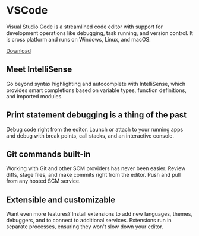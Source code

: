 # VSCode

Visual Studio Code is a streamlined code editor with support for development operations like debugging, task running, and version control. It is cross platform and runs on Windows, Linux, and macOS.

[Download](https://code.visualstudio.com/download)

## Meet IntelliSense

Go beyond syntax highlighting and autocomplete with IntelliSense, which provides smart completions based on variable types, function definitions, and imported modules.

## Print statement debugging is a thing of the past

Debug code right from the editor. Launch or attach to your running apps and debug with break points, call stacks, and an interactive console.

## Git commands built-in

Working with Git and other SCM providers has never been easier. Review diffs, stage files, and make commits right from the editor. Push and pull from any hosted SCM service.

## Extensible and customizable

Want even more features? Install extensions to add new languages, themes, debuggers, and to connect to additional services. Extensions run in separate processes, ensuring they won't slow down your editor.